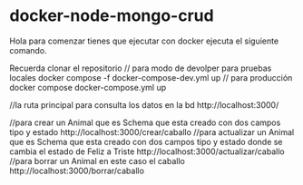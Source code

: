 # docker-node-mongo-crud

Hola para comenzar tienes que ejecutar con docker ejecuta el siguiente comando.

Recuerda clonar el repositorio
// para modo de devolper para pruebas locales
 docker compose -f docker-compose-dev.yml up 
// para producción 
docker compose docker-compose.yml up

//la ruta principal para consulta los datos en la bd
http://localhost:3000/

//para crear un Animal que es Schema que esta creado con dos campos tipo y estado
http://localhost:3000/crear/caballo
//para actualizar un Animal que es Schema que esta creado con dos campos tipo y estado donde se cambia el estado de Feliz a Triste
http://localhost:3000/actualizar/caballo
//para borrar un Animal en este caso el caballo
http://localhost:3000/borrar/caballo
